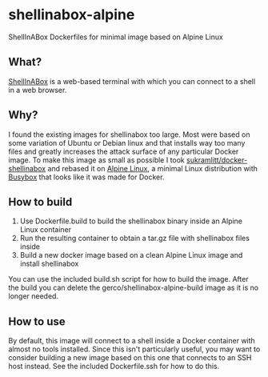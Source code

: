 # shellinabox-alpine
ShellInABox Dockerfiles for minimal image based on Alpine Linux 

## What?
[ShellInABox](https://github.com/shellinabox/shellinabox) is a web-based terminal with which you can connect to a shell
in a web browser.

## Why?
I found the existing images for shellinabox too large. Most were based on some variation of Ubuntu or Debian linux 
and that installs way too many files and greatly increases the attack surface of any particular Docker image. To make
this image as small as possible I took [sukramlitt/docker-shellinabox](https://github.com/sukramlitt/docker-shellinabox) and 
rebased it on [Alpine Linux](http://www.alpinelinux.org/), a minimal Linux distribution with 
[Busybox](http://www.busybox.net/) that looks like it was made for Docker.

## How to build
1. Use Dockerfile.build to build the shellinabox binary inside an Alpine Linux container
2. Run the resulting container to obtain a tar.gz file with shellinabox files inside
3. Build a new docker image based on a clean Alpine Linux image and install shellinabox

You can use the included build.sh script for how to build the image. After the build you can delete 
the gerco/shellinabox-alpine-build image as it is no longer needed.

## How to use
By default, this image will connect to a shell inside a Docker container with almost no tools installed. Since
this isn't particularly useful, you may want to consider building a new image based on this one that connects
to an SSH host instead. See the included Dockerfile.ssh for how to do this.
